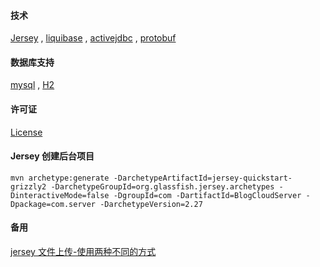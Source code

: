 #### 技术
[Jersey](https://jersey.github.io/) , [liquibase](http://www.liquibase.org/) , [activejdbc](http://javalite.io/record_selection)
 , [protobuf](https://developers.google.com/protocol-buffers/)

#### 数据库支持
[mysql](https://www.mysql.com/) , [H2](http://www.h2database.com/html/main.html)

#### 许可证
[License](https://blog.csdn.net/lee272616/article/details/55057311)

#### Jersey 创建后台项目
`mvn archetype:generate -DarchetypeArtifactId=jersey-quickstart-grizzly2 -DarchetypeGroupId=org.glassfish.jersey.archetypes -DinteractiveMode=false -DgroupId=com -DartifactId=BlogCloudServer -Dpackage=com.server -DarchetypeVersion=2.27`

#### 备用
[jersey 文件上传-使用两种不同的方式](https://blog.csdn.net/wk313753744/article/details/46235895)
